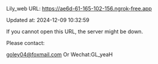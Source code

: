 Lily_web URL: https://ae6d-61-165-102-156.ngrok-free.app

Updated at: 2024-12-09 10:32:59

If you cannot open this URL, the server might be down.

Please contact: 

goley04@foxmail.com Or Wechat:GL_yeaH